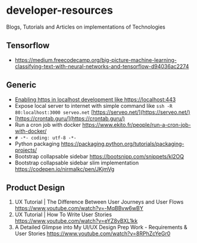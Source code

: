 # developer-resources
Blogs, Tutorials and  Articles  on implementations of Technologies


## Tensorflow
- https://medium.freecodecamp.org/big-picture-machine-learning-classifying-text-with-neural-networks-and-tensorflow-d94036ac2274 


## Generic

- [Enabling https in localhost development like https://localhost:443](https://medium.freecodecamp.org/how-to-get-https-working-on-your-local-development-environment-in-5-minutes-7af615770eec)
- Expose local server to internet with simple command like `ssh -R 80:localhost:3000 serveo.net` [https://serveo.net/](https://serveo.net/)
- [https://crontab.guru/](https://crontab.guru/)
- Run a cron job with docker https://www.ekito.fr/people/run-a-cron-job-with-docker/ 
- `# -*- coding: utf-8 -*-`
- Python packaging https://packaging.python.org/tutorials/packaging-projects/
- Bootstrap collapsable sidebar https://bootsnipp.com/snippets/kl2OQ 
- Bootstrap collapsable sidebar slim implementation https://codepen.io/nirmalkc/pen/JKjmVg

## Product Design



1. UX Tutorial | The Difference Between User Journeys and User Flows https://www.youtube.com/watch?v=-MqBBvw6wBY
2. UX Tutorial | How To Write User Stories https://www.youtube.com/watch?v=eYZ8vBXL1kk
3. A Detailed Glimpse into My UI/UX Design Prep Work - Requirements & User Stories https://www.youtube.com/watch?v=8RPhZcYeGr0
